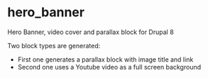 # hero_banner
Hero Banner, video cover and parallax block for Drupal 8

Two block types are generated:
- First one generates a parallax block with image title and link
- Second one uses a Youtube video as a full screen background
